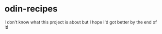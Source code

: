 # odin-recipes

I don't know what this project is about but I hope I'd got better by the end of it!
